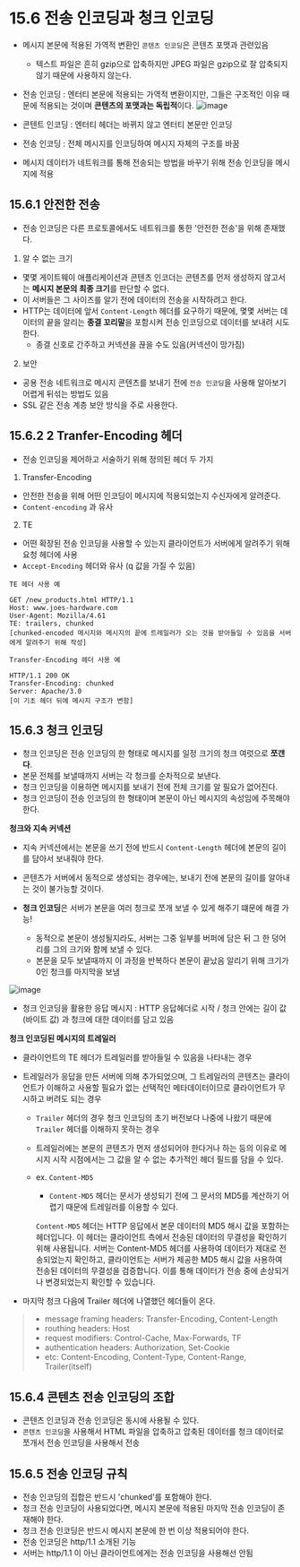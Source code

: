 # 15.6 전송 인코딩과 청크 인코딩

- 메시지 본문에 적용된 가역적 변환인 `콘텐츠 인코딩`은 콘텐츠 포맷과 관련있음
  - 텍스트 파일은 흔히 gzip으로 압축하지만 JPEG 파일은 gzip으로 잘 압축되지 않기 때문에 사용하지 않는다.
- 전송 인코딩 : 엔터티 본문에 적용되는 가역적 변환이지만, 그들은 구조적인 이유 때문에 적용되는 것이며 **콘텐츠의 포맷과는 독립적**이다.
![image](https://user-images.githubusercontent.com/101736358/226318644-8e224b27-0102-4a73-a512-87c28eb323d0.png)

- 콘텐트 인코딩 : 엔터티 헤더는 바뀌지 않고 엔터티 본문만 인코딩
- 전송 인코딩 : 전체 메시지를 인코딩하여 메시지 자체의 구조를 바꿈
- 메시지 데이터가 네트워크를 통해 전송되는 방법을 바꾸기 위해 전송 인코딩을 메시지에 적용

## 15.6.1 안전한 전송
- 전송 인코딩은 다른 프로토콜에서도 네트워크를 통한 '안전한 전송'을 위해 존재했다.

1. 알 수 없는 크기

- 몇몇 게이트웨이 애플리케이션과 콘텐츠 인코더는 콘텐츠를 먼저 생성하지 않고서는 **메시지 본문의 최종 크기**를 판단할 수 없다.
- 이 서버들은 그 사이즈를 알기 전에 데이터의 전송을 시작하려고 한다.
- HTTP는 데이터에 앞서 `Content-Length` 헤더를 요구하기 때문에, 몇몇 서버는 데이터의 끝을 알리는 **종결 꼬리말**을 포함시켜 전송 인코딩으로 데이터를 보내려 시도한다.
   - 종결 신호로 간주하고 커넥션을 끊을 수도 있음(커넥션이 망가짐)

2. 보안
- 공용 전송 네트워크로 메시지 콘텐츠를 보내기 전에 `전송 인코딩`을 사용해 알아보기 어렵게 뒤섞는 방법도 있음 
- SSL 같은 전송 계층 보안 방식을 주로 사용한다.

## 15.6.2 2 Tranfer-Encoding 헤더
- 전송 인코딩을 제어하고 서술하기 위해 정의된 헤더 두 가지
1. Transfer-Encoding
- 안전한 전송을 위해 어떤 인코딩이 메시지에 적용되었는지 수신자에게 알려준다.
- `Content-encoding` 과 유사
2. TE
- 어떤 확장된 전송 인코딩을 사용할 수 있는지 클라이언트가 서버에게 알려주기 위해 요청 헤더에 사용
- `Accept-Encoding` 헤더와 유사 (q 값을 가질 수 있음)

```
TE 헤더 사용 예

GET /new_products.html HTTP/1.1
Host: www.joes-hardware.com
User-Agent: Mozilla/4.61
TE: trailers, chunked
[chunked-encoded 메시지와 메시지의 끝에 트레일러가 오는 것을 받아들일 수 있음을 서버에게 알려주기 위해 작성]

Transfer-Encoding 헤더 사용 예

HTTP/1.1 200 OK
Transfer-Encoding: chunked
Server: Apache/3.0
[이 기초 헤더 뒤에 메시지 구조가 변함]
```

## 15.6.3 청크 인코딩
- 청크 인코딩은 전송 인코딩의 한 형태로 메시지를 일정 크기의 청크 여럿으로 **쪼갠다**. 
- 본문 전체를 보낼때까지 서버는 각 청크를 순차적으로 보낸다.
- 청크 인코딩을 이용하면 메시지를 보내기 전에 전체 크기를 알 필요가 없어진다.
- 청크 인코딩이 전송 인코딩의 한 형태이며 본문이 아닌 메시지의 속성임에 주목해야 한다.

**청크와 지속 커넥션**

- 지속 커넥션에서는 본문을 쓰기 전에 반드시 `Content-Length` 헤더에 본문의 길이를 담아서 보내줘야 한다.
- 콘텐츠가 서버에서 동적으로 생성되는 경우에는, 보내기 전에 본문의 길이를 알아내는 것이 불가능할 것이다.

- **청크 인코딩**은 서버가 본문을 여러 청크로 쪼개 보낼 수 있게 해주기 떄문에 해결 가능!
  - 동적으로 본문이 생성될지라도, 서버는 그중 일부를 버퍼에 담은 뒤 그 한 덩어리를 그의 크기와 함께 보낼 수 있다.
  - 본문을 모두 보낼때까지 이 과정을 반복하다 본문이 끝났음 알리기 위해 크기가 0인 청크를 마지막을 보냄

![image](https://user-images.githubusercontent.com/101736358/226328796-2ab8cd8c-070d-4c36-9714-b4a096fdfed4.png)

- 청크 인코딩을 활용한 응답 메시지 :  HTTP 응답헤더로 시작 / 청크 안에는 길이 값(바이트 값)
과 청크에 대한 데이터를 담고 있음 

**청크 인코딩된 메시지의 트레일러**

- 클라이언트의 TE 헤더가 트레일러를 받아들일 수 있음을 나타내는 경우
- 트레일러가 응답을 만든 서버에 의해 추가되었으며, 그 트레일러의 콘텐츠는 클라이언트가 이해하고 사용할 필요가 없는 선택적인 메타데이터이므로 클라이언트가 무시하고 버려도 되는 경우
  - `Trailer` 헤더의 경우 청크 인코딩의 초기 버전보다 나중에 나왔기 때문에 `Trailer` 헤더를 이해하지 못하는 경우

  - 트레일러에는 본문의 콘텐츠가 먼저 생성되어야 한다거나 하는 등의 이유로 메시지 시작 시점에서는 그 값을 알 수 없는 추가적인 헤더 필드를 담을 수 있다.
  - ex. `Content-MD5`
    - `Content-MD5` 헤더는 문서가 생성되기 전에 그 문서의 MD5를 계산하기 어렵기 때문에 트레일러를 이용할 수 있다.
    >
    `Content-MD5` 헤더는 HTTP 응답에서 본문 데이터의 MD5 해시 값을 포함하는 헤더입니다. 이 헤더는 클라이언트 측에서 전송된 데이터의 무결성을 확인하기 위해 사용됩니다.
    서버는 Content-MD5 헤더를 사용하여 데이터가 제대로 전송되었는지 확인하고, 클라이언트는 서버가 제공한 MD5 해시 값을 사용하여 전송된 데이터의 무결성을 검증합니다. 이를 통해 데이터가 전송 중에 손상되거나 변경되었는지 확인할 수 있습니다.

 - 마지막 청크 다음에 Trailer 헤더에 나열했던 헤더들이 온다.

> - message framing headers: Transfer-Encoding, Content-Length
> - routhing headers: Host
> - request modifiers: Control-Cache, Max-Forwards, TF
> - authentication headers: Authorization, Set-Cookie
> - etc: Content-Encoding, Content-Type, Content-Range, Trailer(itself)

## 15.6.4 콘텐츠 전송 인코딩의 조합
- 콘텐츠 인코딩과 전송 인코딩은 동시에 사용될 수 있다.
- `콘텐츠 인코딩`을 사용해서 HTML 파일을 압축하고 압축된 데이터를 청크 데이터로 쪼개서 전송 인코딩을 사용해서 전송

## 15.6.5 전송 인코딩 규칙
- 전송 인코딩의 집합은 반드시 'chunked'를 포함해야 한다.
- 청크 전송 인코딩이 사용되었다면, 메시지 본문에 적용된 마지막 전송 인코딩이 존재해야 한다.
- 청크 전송 인코딩은 반드시 메시지 본문에 한 번 이상 적용되어야 한다.
- 전송 인코딩은 http/1.1 소개된 기능
- 서버는 http/1.1 이 아닌 클라이언트에게는 전송 인코딩을 사용해선 안됨